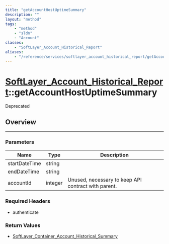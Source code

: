 ```yaml
---
title: "getAccountHostUptimeSummary"
description: ""
layout: "method"
tags:
    - "method"
    - "sldn"
    - "Account"
classes:
    - "SoftLayer_Account_Historical_Report"
aliases:
    - "/reference/services/softlayer_account_historical_report/getAccountHostUptimeSummary"
---
```

# [SoftLayer_Account_Historical_Report](/reference/services/SoftLayer_Account_Historical_Report)::getAccountHostUptimeSummary

<div class="deprecated"><span class="deprecation-label">Deprecated </span></div>




## Overview 


-----

### Parameters 
|Name | Type | Description |
| --- | --- | --- |
|startDateTime| string| |
|endDateTime| string| |
|accountId| integer| Unused, necessary to keep API contract with parent.|


### Required Headers
* authenticate


### Return Values
* <a href='/reference/datatypes/SoftLayer_Container_Account_Historical_Summary'>SoftLayer_Container_Account_Historical_Summary </a>





